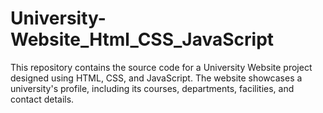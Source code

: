 # University-Website_Html_CSS_JavaScript
This repository contains the source code for a University Website project designed using HTML, CSS, and JavaScript. The website showcases a university's profile, including its courses, departments, facilities, and contact details.
